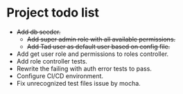 # Project todo list

* ~~Add db seeder.~~
    * ~~Add super admin role with all available permissions.~~
    * ~~Add Tad user as default user based on config file.~~
* Add get user role and permissions to roles controller.
* Add role controller tests.
* Rewrite the failing with auth error tests to pass.
* Configure CI/CD environment.
* Fix unrecognized test files issue by mocha.